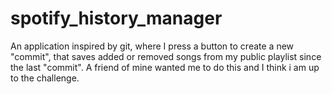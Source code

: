 # spotify_history_manager
An application inspired by git, where I press a button to create a new "commit", that saves added or removed songs from my public playlist since the last "commit". A friend of mine wanted me to do this and I think i am up to the challenge.

